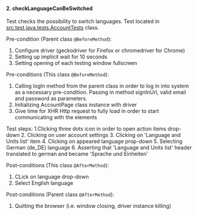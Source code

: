 #### 2. checkLanguageCanBeSwitched
Test checks the possibility to switch languages. Test located in [src.test.java.tests.AccountTests](https://github.com/Marselje/QA_Engineer_InterviewTasks/blob/master/web_testing/src/test/java/tests/AccountTests.java) class.


Pre-condition (Parent class `@BeforeMethod`):
1. Configure driver (geckodriver for Firefox or chromedriver for Chrome)
2. Setting up implicit wait for 10 seconds
3. Setting opening of each testing window fullscreen

Pre-conditions (This class `@BeforeMethod`):
1. Calling logIn method from the parent class in order to log in into system as a necessary pre-condition. Passing in method signInUrl, valid email and password as parameters.
2. Initializing AccountPage class instance with driver
3. Give time for XHR Http request to fully load in order to start communicating with the elements

Test steps:
1.Clicking three dots icon in order to open action items drop-down
2. Clicking on user account settings
3. Clicking on 'Language and Units list' item
4. Clicking on appeared language prop-down
5. Selecting German (de_DE) language
6. Asserting that 'Language and Units list' header translated to german and became 'Sprache und Einheiten'


Post-conditions (This class `@AfterMethod`):
1. CLick on language drop-down
2. Select English language

Post-conditions (Parent class `@AfterMethod`):
1. Quitting the browser (i.e. window closing, driver instance killing)
